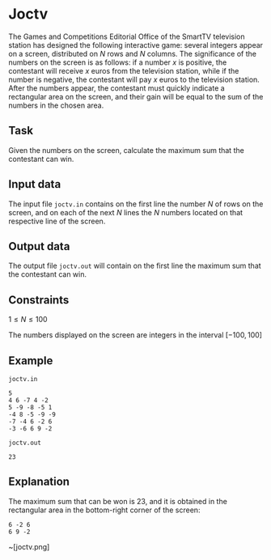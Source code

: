 # Joctv

The Games and Competitions Editorial Office of the SmartTV television station has designed the following interactive game: several integers appear on a screen, distributed on $N$ rows and $N$ columns. The significance of the numbers on the screen is as follows: if a number $x$ is positive, the contestant will receive $x$ euros from the television station, while if the number is negative, the contestant will pay $x$ euros to the television station. After the numbers appear, the contestant must quickly indicate a rectangular area on the screen, and their gain will be equal to the sum of the numbers in the chosen area.

## Task

Given the numbers on the screen, calculate the maximum sum that the contestant can win.

## Input data

The input file `joctv.in` contains on the first line the number $N$ of rows on the screen, and on each of the next $N$ lines the $N$ numbers located on that respective line of the screen.

## Output data

The output file `joctv.out` will contain on the first line the maximum sum that the contestant can win.

## Constraints

$1 \leq N \leq 100$

The numbers displayed on the screen are integers in the interval $[-100, 100]$

## Example

`joctv.in`

```
5
4 6 -7 4 -2
5 -9 -8 -5 1
-4 8 -5 -9 -9
-7 -4 6 -2 6
-3 -6 6 9 -2
```

`joctv.out`

```
23
```

## Explanation

The maximum sum that can be won is $23$, and it is obtained in the rectangular area in the bottom-right corner of the screen:

```
6 -2 6
6 9 -2
```

~[joctv.png]